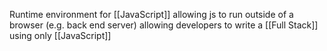 Runtime environment for [[JavaScript]] allowing js to run outside of a browser (e.g. back end server) allowing developers to write a [[Full Stack]] using only [[JavaScript]]